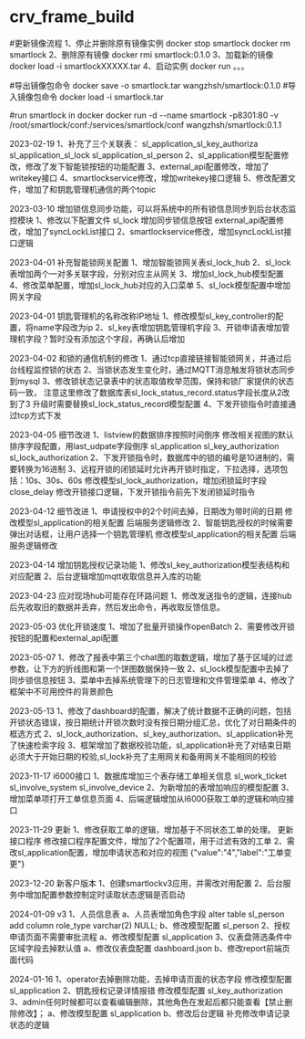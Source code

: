 # crv_frame_build

#更新镜像流程
1、停止并删除原有镜像实例
    docker stop smartlock
    docker rm smartlock
2、删除原有镜像
    docker rmi smartlock:0.1.0
3、加载新的镜像
    docker load -i smartlockXXXXX.tar
4、启动实例
    docker run 。。。

#导出镜像包命令
docker save -o smartlock.tar wangzhsh/smartlock:0.1.0
#导入镜像包命令
docker load -i smartlock.tar

#run smartlock in docker
docker run -d --name smartlock -p8301:80 -v /root/smartlock/conf:/services/smartlock/conf wangzhsh/smartlock:0.1.1

2023-02-19
1、补充了三个关联表：
    sl_application_sl_key_authoriza
    sl_application_sl_lock
    sl_application_sl_person
2、sl_application模型配置修改，修改了发下智能锁按钮的功能配置
3、external_api配置修改，增加了writekey接口
4、smartlockservice修改，增加writekey接口逻辑
5、修改配置文件，增加了和钥匙管理机通信的两个topic

2023-03-10 增加锁信息同步功能，可以将系统中的所有锁信息同步到后台状态监控模块
1、修改以下配置文件
    sl_lock   增加同步锁信息按钮
    external_api配置修改，增加了syncLockList接口
2、smartlockservice修改，增加syncLockList接口逻辑

2023-04-01 补充智能锁网关配置
1、增加智能锁网关表sl_lock_hub
2、sl_lock表增加两个一对多关联字段，分别对应主从网关
3、增加sl_lock_hub模型配置
4、修改菜单配置，增加sl_lock_hub对应的入口菜单
5、sl_lock模型配置中增加网关字段

2023-04-01 钥匙管理机的名称改称IP地址
1、修改模型sl_key_controller的配置，将name字段改为ip
2、sl_key表增加钥匙管理机字段
3、开锁申请表增加管理机字段？暂时没有添加这个字段，再确认后增加

2023-04-02 和锁的通信机制的修改
1、通过tcp直接链接智能锁网关，并通过后台线程监控锁的状态
2、当锁状态发生变化时，通过MQTT消息触发将锁状态同步到mysql
3、修改锁状态记录表中的状态取值枚举范围，保持和锁厂家提供的状态码一致，
   注意这里修改了数据库表sl_lock_status_record.status字段长度从2改到了3
   升级时需要替换sl_lock_status_record模型配置
4、下发开锁指令时直接通过tcp方式下发

2023-04-05 细节改进
1、listview的数据排序按照时间倒序
    修改相关视图的默认排序字段配置，用last_udpate字段倒序
    sl_application
    sl_key_authorization
    sl_lock_authorization
2、下发开锁指令时，数据库中的锁的编号是10进制的，需要转换为16进制
3、远程开锁的闭锁延时允许再开锁时指定，下拉选择，选项包括：10s、30s、60s
    修改模型sl_lock_authorization，增加闭锁延时字段close_delay
    修改开锁接口逻辑，下发开锁指令前先下发闭锁延时指令

2023-04-12 细节改进
1、申请授权中的2个时间去掉，日期改为带时间的日期
    修改模型sl_application的相关配置
    后端服务逻辑修改
2、智能钥匙授权的时候需要弹出对话框，让用户选择一个钥匙管理机
    修改模型sl_application的相关配置
    后端服务逻辑修改

2023-04-14 增加钥匙授权记录功能
1、修改sl_key_authorization模型表结构和对应配置
2、后台逻辑增加mqtt收取信息并入库的功能

2023-04-23 应对现场hub可能存在环路问题
1、修改发送指令的逻辑，连接hub后先收取旧的数据并丢弃，然后发出命令，再收取反馈信息。

2023-05-03 优化开锁速度
1、增加了批量开锁操作openBatch
2、需要修改开锁按钮的配置和external_api配置

2023-05-07
1、修改了报表中第三个chat图的取数逻辑，增加了基于区域的过滤参数，让下方的折线图和第一个饼图数据保持一致
2、sl_lock模型配置中去掉了同步锁信息按钮
3、菜单中去掉系统管理下的日志管理和文件管理菜单
4、修改了框架中不可用控件的背景颜色

2023-05-13
1、修改了dashboard的配置，解决了统计数据不正确的问题，包括开锁状态错误，按日期统计开锁次数时没有按日期分组汇总，优化了对日期条件的框选方式
2、sl_lock_authorization、sl_key_authorization、sl_application补充了快速检索字段
3、框架增加了数据校验功能，sl_application补充了对结束日期必须大于开始日期的校验,sl_lock补充了主用网关和备用网关不能相同的校验

2023-11-17 i6000接口
1、数据库增加三个表存储工单相关信息
    sl_work_ticket
    sl_involve_system
    sl_involve_device
2、为新增加的表增加响应的模型配置
3、增加菜单项打开工单信息页面
4、后端逻辑增加从I6000获取工单的逻辑和响应接口

2023-11-29 更新
1、修改获取工单的逻辑，增加基于不同状态工单的处理。
    更新接口程序
    修改接口程序配置文件，增加了2个配置项，用于过滤有效的工单
2、需改sl_application配置，增加申请状态和对应的视图
    {"value":"4","label":"工单变更"}

2023-12-20 新客户版本
1、创建smartlockv3应用，并需改对用配置
2、后台服务中增加配置参数控制定时读取状态逻辑是否启动

2024-01-09 v3
1、人员信息表
    a、人员表增加角色字段
    alter table sl_person
    add column role_type varchar(2) NULL;
    b、修改模型配置 sl_person
2、授权申请页面不需要审批流程
    a、修改模型配置 sl_application
3、仪表盘筛选条件中区域字段去掉默认值
    a、修改仪表盘配置 dashboard.json
    b、修改report前端页面代码

2024-01-16
1、operator去掉删除功能，去掉申请页面的状态字段
    修改模型配置 sl_application
2、钥匙授权记录详情报错
    修改模型配置 sl_key_authorization
3、admin任何时候都可以查看编辑删除，其他角色在发起后都只能查看【禁止删除修改】；
   a、修改模型配置 sl_application
   b、修改后台逻辑 补充修改申请记录状态的逻辑